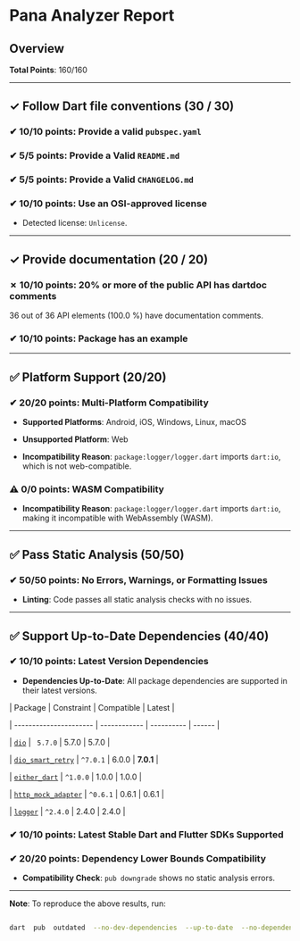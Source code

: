 # Pana Analyzer Report

## Overview

**Total Points**: 160/160

---

## ✓ Follow Dart file conventions (30 / 30)

### ✔ 10/10 points: Provide a valid `pubspec.yaml`

### ✔ 5/5 points: Provide a Valid `README.md`

### ✔ 5/5 points: Provide a Valid `CHANGELOG.md`

### ✔ 10/10 points: Use an OSI-approved license

- Detected license: `Unlicense`.

---

## ✓ Provide documentation (20 / 20)

### ✗ 10/10 points: 20% or more of the public API has dartdoc comments

36 out of 36 API elements (100.0 %) have documentation comments.

### ✔ 10/10 points: Package has an example

---

## ✅ Platform Support (20/20)

### ✔ 20/20 points: Multi-Platform Compatibility

- **Supported Platforms**: Android, iOS, Windows, Linux, macOS

- **Unsupported Platform**: Web

- **Incompatibility Reason**: `package:logger/logger.dart` imports `dart:io`, which is not web-compatible.

### ⚠️ 0/0 points: WASM Compatibility

- **Incompatibility Reason**: `package:logger/logger.dart` imports `dart:io`, making it incompatible with WebAssembly (WASM).

---

## ✅ Pass Static Analysis (50/50)

### ✔ 50/50 points: No Errors, Warnings, or Formatting Issues

- **Linting**: Code passes all static analysis checks with no issues.

---

## ✅ Support Up-to-Date Dependencies (40/40)

### ✔ 10/10 points: Latest Version Dependencies

- **Dependencies Up-to-Date**: All package dependencies are supported in their latest versions.

| Package | Constraint | Compatible | Latest |

| ---------------------- | ------------ | ---------- | ------ |

| [`dio`](https://pub.dev/packages/dio) | ` 5.7.0` | 5.7.0 | 5.7.0 |

| [`dio_smart_retry`](https://pub.dev/packages/dio_smart_retry) | `^7.0.1` | 6.0.0 | **7.0.1** |

| [`either_dart`](https://pub.dev/packages/either_dart) | `^1.0.0` | 1.0.0 | 1.0.0 |

| [`http_mock_adapter`](https://pub.dev/packages/http_mock_adapter) | `^0.6.1` | 0.6.1 | 0.6.1 |

| [`logger`](https://pub.dev/packages/logger) | `^2.4.0` | 2.4.0 | 2.4.0 |

### ✔ 10/10 points: Latest Stable Dart and Flutter SDKs Supported

### ✔ 20/20 points: Dependency Lower Bounds Compatibility

- **Compatibility Check**: `pub downgrade` shows no static analysis errors.

---

**Note**: To reproduce the above results, run:

```bash

dart  pub  outdated  --no-dev-dependencies  --up-to-date  --no-dependency-overrides
```
